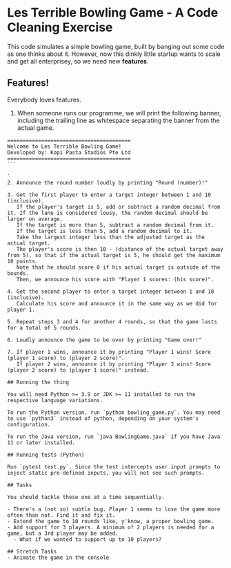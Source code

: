 # Les Terrible Bowling Game - A Code Cleaning Exercise

This code simulates a simple bowling game, built by banging out some code as one thinks about it. However, now this dinkly little startup wants to scale and get all enterprisey, so we need new **features**.

## Features!

Everybody loves features.

1. When someone runs our programme, we will print the following banner, including the trailing line as whitespace separating the banner from the actual game.
````
========================================
Welcome to Les Terrible Bowling Game!
Developed by: Kopi Pasta Studios Pte Ltd
========================================
```

`
2. Announce the round number loudly by printing "Round (number)!"

3. Get the first player to enter a target integer between 1 and 10 (inclusive).
   If the player's target is 5, add or subtract a random decimal from it. If the lane is considered lousy, the random decimal should be larger on average.
   If the target is more than 5, subtract a random decimal from it.
   If the target is less than 5, add a random decimal to it.
   Take the largest integer less than the adjusted target as the actual target.
   The player's score is then 10 - (distance of the actual target away from 5), so that if the actual target is 5, he should get the maximum 10 points.
   Note that he should score 0 if his actual target is outside of the bounds.
   Then, we announce his score with "Player 1 scores: (his score)".

4. Get the second player to enter a target integer between 1 and 10 (inclusive).
   Calculate his score and announce it in the same way as we did for player 1.

5. Repeat steps 3 and 4 for another 4 rounds, so that the game lasts for a total of 5 rounds.

6. Loudly announce the game to be over by printing "Game over!"

7. If player 1 wins, announce it by printing "Player 1 wins! Score (player 1 score) to (player 2 score)".
   If player 2 wins, announce it by printing "Player 2 wins! Score (player 2 score) to (player 1 score)" instead.

## Running the thing

You will need Python >= 3.9 or JDK >= 11 installed to run the respective language variations.

To run the Python version, run `python bowling_game.py`. You may need to use `python3` instead of python, depending on your system's configuration.

To run the Java version, run `java BowlingGame.java` if you have Java 11 or later installed.

## Running tests (Python)

Run `pytest test.py`. Since the test intercepts user input prompts to inject static pre-defined inputs, you will not see such prompts.

## Tasks

You should tackle these one at a time sequentially.

- There's a (not so) subtle bug. Player 1 seems to lose the game more often than not. Find it and fix it.
- Extend the game to 10 rounds like, y'know, a proper bowling game.
- Add support for 3 players. A minimum of 2 players is needed for a game, but a 3rd player may be added.
  - What if we wanted to support up to 10 players?

## Stretch Tasks
- Animate the game in the console
